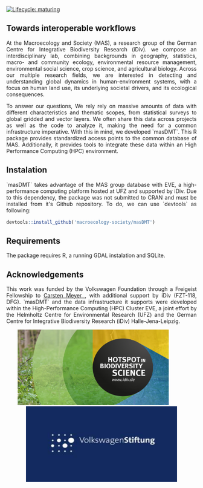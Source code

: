 <!-- badges: start -->
[![Lifecycle: maturing](https://img.shields.io/badge/lifecycle-maturing-blue.svg)](https://www.tidyverse.org/lifecycle/#maturing)
<!-- badges: end -->

## Towards interoperable workflows
<p align="justify">
At the Macroecology and Society (MAS), a research group of the German Centre for Integrative Biodiversity Research (iDiv). we compose an interdisciplinary lab, combining backgrounds in geography, statistics, macro- and community ecology, environmental resource management, environmental social science, crop science, and agricultural biology. Across our multiple research fields, we are interested in detecting and understanding global dynamics in human-environment systems, with a focus on human land use, its underlying societal drivers, and its ecological consequences. 
</p>
<p align="justify">
To answer our questions, We rely rely on massive amounts of data with different characteristics and thematic scopes, from statistical surveys to global gridded and vector layers. We often share this data across projects as well as the code to analyze it, making the need for a common infrastructure imperative. With this in mind, we developed `masDMT`. This R package provides standardized access points to the common database of MAS. Additionally, it provides tools to integrate these data within an High Performance Computing (HPC) environment.
</p>

## Instalation
<p align="justify">
`masDMT` takes advantage of the MAS group database with EVE, a high-performance computing platform hosted at UFZ and supported by iDiv. Due to this dependency, the package was not submitted to CRAN and must be installed from it's Github repository. To do, we can use `devtools` as following:
</p>

```r
devtools::install_github('macroecology-society/masDMT')
```

## Requirements
The package requires R, a running GDAL instalation and SQLite.

## Acknowledgements
<p align="justify">
This work was funded by the Volkswagen Foundation through a Freigeist Fellowship to <a href="https://orcid.org/0000-0003-3927-5856">Carsten Meyer <i class="fab fa-orcid"></i></a>, with additional support by iDiv (FZT-118, DFG). `masDMT` and the data infrastructure it supports were developed within the High-Performance Computing (HPC) Cluster EVE, a joint effort by the Helmholtz Centre for Environmental Research (UFZ) and the German Centre for Integrative Biodiversity Research (iDiv) Halle-Jena-Leipzig.
</p>

<p align="center">
<a href="https://www.idiv.de/en/groups_and_people/core_groups/macroecosocial.html"><img src="./docs/idiv_promo.png" width="400" height="200"/></a>&nbsp;&nbsp;&nbsp;&nbsp;&nbsp;&nbsp;&nbsp;&nbsp;&nbsp;&nbsp;&nbsp;<a href="https://www.volkswagenstiftung.de/en/funding/our-funding-portfolio-at-a-glance/freigeist-fellowships"><img src="./docs/wg_3.jpg" width="400" height="200"/></a>
</p>
